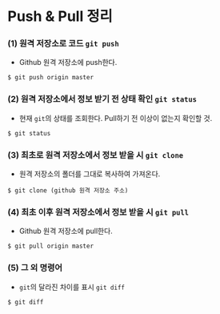 #  Push & Pull 정리

### (1) 원격 저장소로 코드 `git push`

- Github 원격 저장소에 push한다.

```shell
$ git push origin master
```



### (2) 원격 저장소에서 정보 받기 전 상태 확인 `git status`

- 현재 `git`의 상태를 조회한다. Pull하기 전 이상이 없는지 확인할 것.

```shell
$ git status
```



### (3) 최초로 원격 저장소에서 정보 받을 시 `git clone`

- 원격 저장소의 폴더를 그대로 복사하여 가져온다.

```shell
$ git clone (github 원격 저장소 주소)
```



### (4) 최초 이후 원격 저장소에서 정보 받을 시 `git pull`

- Github 원격 저장소에 pull한다.

```shell
$ git pull origin master
```



### (5) 그 외 명령어

- `git`의 달라진 차이를 표시 `git diff`

```shell
$ git diff
```

